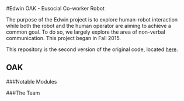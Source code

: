 #Edwin OAK - Eusocial Co-worker Robot

The purpose of the Edwin project is to explore human-robot interaction while both the robot and the human operator are aiming to achieve a common goal. To do so, we largely explore the area of non-verbal communication. This project began in Fall 2015.

This repository is the second version of the original code, located [here](https://github.com/olinrobotics/edwin).

## OAK
###Notable Modules

###The Team
